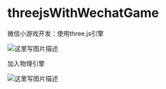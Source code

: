 # threejsWithWechatGame
微信小游戏开发：使用three.js引擎

![这里写图片描述](http://img-blog.csdn.net/20180102151141303)

加入物理引擎

![这里写图片描述](http://img-blog.csdn.net/20180110150216014)
